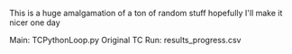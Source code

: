 This is a huge amalgamation of a ton of random stuff hopefully I'll make it nicer one day

Main: TCPythonLoop.py
Original TC Run: results_progress.csv
